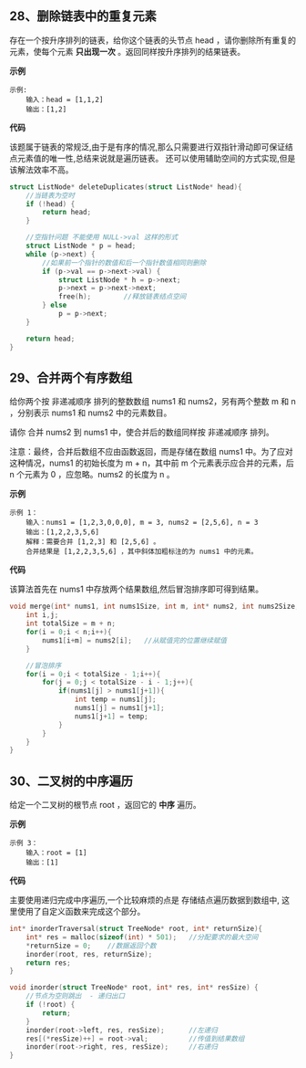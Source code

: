 ## 28、删除链表中的重复元素

存在一个按升序排列的链表，给你这个链表的头节点 head ，请你删除所有重复的元素，使每个元素 **只出现一次** 。返回同样按升序排列的结果链表。

**示例**

```
示例:
	输入：head = [1,1,2]
	输出：[1,2]
```

**代码**

该题属于链表的常规泛,由于是有序的情况,那么只需要进行双指针滑动即可保证结点元素值的唯一性,总结来说就是遍历链表。 还可以使用辅助空间的方式实现,但是该解法效率不高。

```c
struct ListNode* deleteDuplicates(struct ListNode* head){
    //当链表为空时
    if (!head) {
        return head;
    }

    //空指针问题 不能使用 NULL->val 这样的形式
    struct ListNode * p = head;
    while (p->next) {
        //如果前一个指针的数值和后一个指针数值相同则删除    
        if (p->val == p->next->val) {
            struct ListNode * h = p->next;
            p->next = p->next->next;
            free(h);        //释放链表结点空间
        } else 
            p = p->next;
    }

    return head;
}
```



## 29、合并两个有序数组

给你两个按 非递减顺序 排列的整数数组 nums1 和 nums2，另有两个整数 m 和 n ，分别表示 nums1 和 nums2 中的元素数目。

请你 合并 nums2 到 nums1 中，使合并后的数组同样按 非递减顺序 排列。

注意：最终，合并后数组不应由函数返回，而是存储在数组 nums1 中。为了应对这种情况，nums1 的初始长度为 m + n，其中前 m 个元素表示应合并的元素，后 n 个元素为 0 ，应忽略。nums2 的长度为 n 。

**示例**

```
示例 1：
    输入：nums1 = [1,2,3,0,0,0], m = 3, nums2 = [2,5,6], n = 3
    输出：[1,2,2,3,5,6]
    解释：需要合并 [1,2,3] 和 [2,5,6] 。
    合并结果是 [1,2,2,3,5,6] ，其中斜体加粗标注的为 nums1 中的元素。
```

**代码**

该算法首先在 nums1 中存放两个结果数组,然后冒泡排序即可得到结果。

```c
void merge(int* nums1, int nums1Size, int m, int* nums2, int nums2Size, int n){
    int i,j;
    int totalSize = m + n;
    for(i = 0;i < n;i++){
        nums1[i+m] = nums2[i];   //从赋值完的位置继续赋值
    }

    //冒泡排序
    for(i = 0;i < totalSize - 1;i++){
        for(j = 0;j < totalSize - i - 1;j++){
            if(nums1[j] > nums1[j+1]){
                int temp = nums1[j];
                nums1[j] = nums1[j+1];
                nums1[j+1] = temp;
            }
        }
    }
}
```





## 30、二叉树的中序遍历

给定一个二叉树的根节点 root ，返回它的 **中序** 遍历。

**示例**

```
示例 3：
	输入：root = [1]
	输出：[1]
```

**代码**

主要使用递归完成中序遍历,一个比较麻烦的点是 存储结点遍历数据到数组中, 这里使用了自定义函数来完成这个部分。

```c
int* inorderTraversal(struct TreeNode* root, int* returnSize){
    int* res = malloc(sizeof(int) * 501);   //分配要求的最大空间
    *returnSize = 0;    //数据返回个数
    inorder(root, res, returnSize);
    return res;
}

void inorder(struct TreeNode* root, int* res, int* resSize) {
    //节点为空则跳出  - 递归出口
    if (!root) {
        return;
    }
    inorder(root->left, res, resSize);      //左递归
    res[(*resSize)++] = root->val;          //传值到结果数组
    inorder(root->right, res, resSize);     //右递归
}
```

